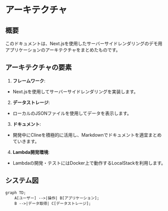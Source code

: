 # アーキテクチャ

## 概要
このドキュメントは、Next.jsを使用したサーバーサイドレンダリングのデモ用アプリケーションのアーキテクチャをまとめたものです。

## アーキテクチャの要素
1. **フレームワーク**:
  - Next.jsを使用してサーバーサイドレンダリングを実装します。

2. **データストレージ**:
  - ローカルのJSONファイルを使用してデータを表示します。

3. **ドキュメント**:
  - 開発中にClineを積極的に活用し、Markdownでドキュメントを適宜まとめていきます。

4. **Lambda開発環境**:
  - Lambdaの開発・テストにはDocker上で動作するLocalStackを利用します。

## システム図
```mermaid
graph TD;
    A[ユーザー] -->|操作| B[アプリケーション];
    B -->|データ取得| C[データストレージ];
